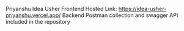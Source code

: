 Priyanshu Idea Usher
Frontend Hosted Link: https://idea-usher-priyanshu.vercel.app/
Backend Postman collection and swagger API included in the repository
